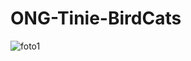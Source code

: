# ONG-Tinie-BirdCats

![foto1](https://github.com/user-attachments/assets/4d557081-dadb-4ddb-a4ee-136ef3a6393b)
